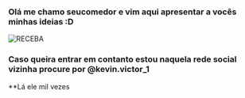 ### Olá me chamo seucomedor e vim aqui apresentar a vocês minhas ideias :D 
![RECEBA](https://media.tenor.com/jRRGppDK3BEAAAAM/big-bang.gif)

### Caso queira entrar em contanto estou naquela rede social vizinha procure por @kevin.victor_1

**Lá ele mil vezes
